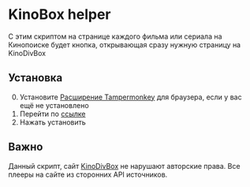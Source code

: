 # KinoBox helper

С этим скриптом на странице каждого фильма или сериала на Кинопоиске будет кнопка, открывающая сразу нужную страницу на KinoDivBox

## Установка

0. Установите [Расширение Tampermonkey](https://chromewebstore.google.com/detail/tampermonkey/dhdgffkkebhmkfjojejmpbldmpobfkfo?hl=ru) для браузера, если у вас ещё не установлено
1. Перейти по [ссылке](https://github.com/waseeen/KinoBoxHelper/raw/master/kinoBoxHelper.user.js)
2. Нажать установить

## Важно

Данный скрипт, сайт [KinoDivBox](https://kinodivbox.github.io) не нарушают авторские права. Все плееры на сайте из сторонних API источников.
